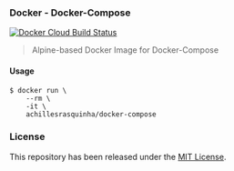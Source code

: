 ### Docker - Docker-Compose

[![Docker Cloud Build Status](https://img.shields.io/docker/cloud/build/achillesrasquinha/docker-compose.svg)](https://hub.docker.com/r/achillesrasquinha/docker-compose)

> Alpine-based Docker Image for Docker-Compose

#### Usage

```
$ docker run \
    --rm \
    -it \
    achillesrasquinha/docker-compose
```

### License

This repository has been released under the [MIT License](LICENSE).